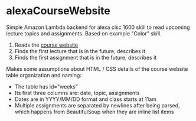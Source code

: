 # alexaCourseWebsite

Simple Amazon Lambda backend for alexa cisc 1600 skill to read upcoming lecture topics and assignments. Based on example "Color" skill.

1. Reads the [course website](http://mr-pc.org/t/cisc1600/)
1. Finds the first lecture that is in the future, describes it
1. Finds the first assignment that is in the future, describes it

Makes some assumptions about HTML / CSS details of the course website table organization and naming:
* The table has id="weeks"
* Its first three columns are: date, topic, assignments
* Dates are in YYYY/MM/DD format and class starts at 11am
* Multiple assignments are separated by newlines after being parsed, which happens from BeautifulSoup when they are inline list items


